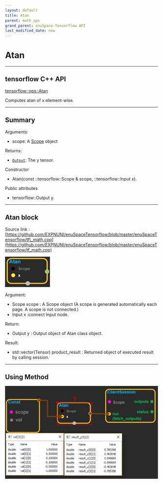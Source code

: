 ```yaml
--- 
layout: default 
title: Atan 
parent: math_ops 
grand_parent: enuSpace-Tensorflow API 
last_modified_date: now 
--- 
```


# Atan

---

## tensorflow C++ API

[tensorflow::ops::Atan](https://www.tensorflow.org/api_docs/cc/class/tensorflow/ops/atan)

Computes atan of x element-wise.

---

## Summary

Arguments:

* scope: A [Scope](https://www.tensorflow.org/api_docs/cc/class/tensorflow/scope.html#classtensorflow_1_1_scope) object

Returns:

* [`Output`](https://www.tensorflow.org/api_docs/cc/class/tensorflow/output.html#classtensorflow_1_1_output): The y tensor.

Constructor

* Atan\(const ::tensorflow::Scope & scope, ::tensorflow::Input x\).

Public attributes

* tensorflow::Output y.

---

## Atan block

Source link : [https://github.com/EXPNUNI/enuSpaceTensorflow/blob/master/enuSpaceTensorflow/tf\_math.cpp](https://github.com/EXPNUNI/enuSpaceTensorflow/blob/master/enuSpaceTensorflow/tf_math.cpp)

![](./assets/math_Atan_Symbol.png)

Argument:

* Scope scope : A Scope object \(A scope is generated automatically each page. A scope is not connected.\)
* Input x :connect  Input node.

Return:

* Output y : Output object of Atan class object.

Result:

* std::vector\(Tensor\) product\_result : Returned object of executed result by calling session.

---

## Using Method

![](./assets/math_Atan_Method.png)

